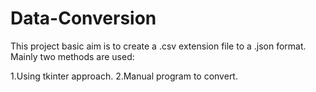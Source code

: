 # Data-Conversion
This project basic aim is to create a .csv extension file to a .json format.
Mainly two methods are used:

1.Using tkinter approach.
2.Manual program to convert.
